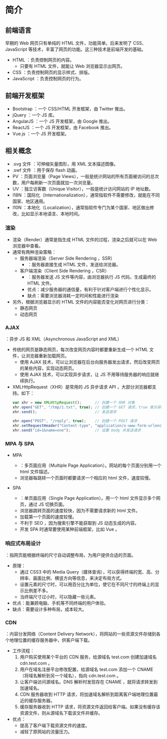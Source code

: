 # 简介

## 前端语言

早期的 Web 网页只有单纯的 HTML 文件，功能简单。后来发明了 CSS、JavaScript 等技术，丰富了网页的功能。这三种技术是前端开发的基础。
- HTML ：负责控制网页的内容。
  - 只要有 HTML 文件，就能让 Web 浏览器显示出网页。
- CSS ：负责控制网页的显示样式、排版。
- JavaScript ：负责控制网页的行为。

## 前端开发框架

- Bootstrap ：一个 CSS/HTML 开发框架，由 Twitter 推出。
- jQuery ：一个 JS 库。
- AngularJS ：一个 JS 开发框架，由 Google 推出。
- ReactJS ：一个 JS 开发框架，由 Facebook 推出。
- Vue.js ：一个 JS 开发框架。

## 相关概念

- .svg 文件 ：可伸缩矢量图形，用 XML 文本描述图像。
- .swf 文件 ：用于保存 flash 动画。
- PV ：页面浏览量（Page Views），一般是统计网站的所有页面被访问的总次数，用户每刷新一次页面就加一次浏览量。
- UV ：独立访客数（Unique Visitor），一般是统计访问网站的 IP 地址数。
- I18N ：国际化（Internationalization），通常指软件不需要修改，就能在不同国家、地区通用。
- I10N ：本地化（Localization），通常指软件专门为某个国家、地区做出修改，比如显示本地语言、本地时间。

### 渲染

- 渲染（Render）通常是指生成 HTML 文件的过程，渲染之后就可以在 Web 浏览器中查看。
- 通常有两种渲染策略：
  - 服务器端渲染（Server Side Rendering ，SSR）
    - ：服务器直接生成 HTML 文件，发送给浏览器。
  - 客户端渲染（Client Side Rendering ，CSR）
    - ：服务器发送 JS 文件等内容，由浏览器执行 JS 代码，生成最终的 HTML 文件。
    - 优点：减少服务器的通信量，有利于针对客户端进行个性化显示。
    - 缺点：需要浏览器消耗一定时间和性能进行渲染
- 另外，根据浏览器显示的 HTML 文件的内容能否变化对网页进行分类：
  - 静态网页
  - 动态网页

### AJAX

：异步 JS 和 XML（Asynchronous JavaScript and XML）
- 传统的网页是静态网页，每次改变网页内容时都要重新生成一个 HTML 文件，让浏览器重新加载网页。
  - 使用 AJAX 技术，可以让浏览器在后台向服务器发出请求，然后改变网页的某些内容，实现动态网页。
  - 使用 AJAX 技术，可以实现异步请求，让 JS 不用等待服务器的响应就继续执行。
- XMLHttpRequest（XHR）是常用的 JS 异步请求 API ，大部分浏览器都支持。如下：
    ```js
    var xhr = new XMLHttpRequest();      // 创建一个 XHR 对象
    xhr.open("GET", "/tmp/1.txt", true); // 创建一个 GET 请求，true 表示异步请求
    xhr.send();                          // 发送请求

    xhr.open("POST", "/reply", true);    // 创建一个 POST 请求
    xhr.setRequestHeader("Content-type", "application/x-www-form-urlencoded");  // 设置一个 header
    xhr.send("id=1&name=one");           // 设置 body 并发送请求
    ```

### MPA 与 SPA

- MPA
  - ：多页面应用（Multiple Page Application）。网站的每个页面分别用一个 html 文件描述。
  - 浏览器每跳转一个页面时都要请求一个相应的 html 文件，速度较慢。

- SPA
  - ：单页面应用（Single Page Application）。用一个 html 文件显示多个网页，通过 JS 切换页面。
  - 浏览器跳转页面的速度较快，因为不需要请求新的 html 文件。
  - 加载第一个页面的速度较慢。
  - 不利于 SEO ，因为搜索引擎不能获取到 JS 动态生成的内容。
  - 开发 SPA 时通常要使用某种前端框架，比如 Vue 。

### 响应式布局设计

：指网页能根据终端的尺寸自动调整布局，为用户提供合适的页面。
- 原理：
  - 通过 CSS3 中的 Media Query（媒体查询），可以获得终端的宽、高、分辨率、画面比例、横竖方向等信息，来决定布局方式。
  - 设置元素的尺寸时，可以用百分比为单位，使它在不同尺寸的终端上的显示比例差不多。
  - 当终端尺寸过小时，可以隐藏一些元素。
- 优点：能兼顾电脑、手机等不同终端的用户体验。
- 缺点：需要设计多种布局，成本较大。

### CDN

：内容分发网络（Content Delivery Network），将网站的一些资源文件存储到各个地理位置的缓存服务器中，供客户端下载。
- 工作流程：
  1. 用户购买使用某个平台的 CDN 服务，给源域名 test.com 创建加速域名 cdn.test.com 。
  2. 用户在域名注册平台修改配置，给源域名 test.com 添加一个 CNAME（将域名解析到另一个域名），指向 cdn.test.com 。
  3. 让客户端访问源域名。DNS 解析时发现存在 CNAME ，就将请求转发到加速域名。
  3. CDN 服务器收到 HTTP 请求，将加速域名解析到距离客户端地理位置最近的缓存服务器。
  4. 缓存服务器收到 HTTP 请求，将资源文件返回给客户端。如果没有缓存该资源文件，则从源域名下载该文件并缓存。
- 优点：
  - 提高了客户端下载资源文件的速度。
  - 减轻了原网站的流量压力。

